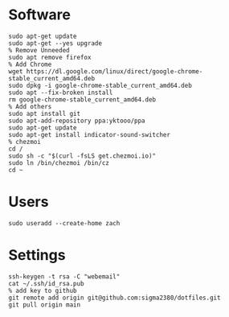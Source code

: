 # Software
    sudo apt-get update
    sudo apt-get --yes upgrade
    % Remove Unneeded
    sudo apt remove firefox
    % Add Chrome
    wget https://dl.google.com/linux/direct/google-chrome-stable_current_amd64.deb
    sudo dpkg -i google-chrome-stable_current_amd64.deb
    sudo apt --fix-broken install
    rm google-chrome-stable_current_amd64.deb
    % Add others
    sudo apt install git
    sudo apt-add-repository ppa:yktooo/ppa
    sudo apt-get update
    sudo apt-get install indicator-sound-switcher
    % chezmoi
    cd /
    sudo sh -c "$(curl -fsLS get.chezmoi.io)"
    sudo ln /bin/chezmoi /bin/cz
    cd ~

# Users
    sudo useradd --create-home zach

# Settings
    ssh-keygen -t rsa -C "webemail"
    cat ~/.ssh/id_rsa.pub
    % add key to github
    git remote add origin git@github.com:sigma2380/dotfiles.git
    git pull origin main
    

